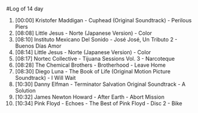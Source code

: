 #Log of 14 day

1. [00:00] Kristofer Maddigan - Cuphead (Original Soundtrack) - Perilous Piers
1. [08:08] Little Jesus - Norte (Japanese Version) - Color
1. [08:10] Instituto Mexicano Del Sonido - José José, Un Tributo 2 - Buenos Días Amor
1. [08:14] Little Jesus - Norte (Japanese Version) - Color
1. [08:17] Nortec Collective - Tijuana Sessions Vol. 3 - Narcoteque
1. [08:28] The Chemical Brothers - Brotherhood - Leave Home
1. [08:30] Diego Luna - The Book of Life (Original Motion Picture Soundtrack) - I Will Wait
1. [10:30] Danny Elfman - Terminator Salvation Original Soundtrack - A Solution
1. [10:32] James Newton Howard - After Earth - Abort Mission
1. [10:34] Pink Floyd - Echoes - The Best of Pink Floyd - Disc 2 - Bike
